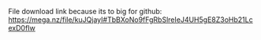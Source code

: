 File download link because its to big for github: https://mega.nz/file/kuJQjayI#TbBXoNo9fFgRbSlreIeJ4UH5gE8Z3oHb21LcexD0fIw
